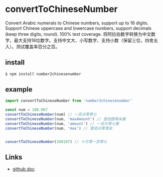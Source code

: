 # convertToChineseNumber  
Convert Arabic numerals to Chinese numbers, support up to 16 digits. Support Chinese uppercase and lowercase numbers, support decimals (keep three digits, round). 100% test coverage.
将阿拉伯数字转换为中文数字，最大支持16位数字。支持中文大、小写数字、支持小数（保留三位，四舍五入）。测试覆盖率百分之百。
## install
```bash
$ npm install number2chinesenumber
```

## example
```javascript
import convertToChineseNumber from 'number2chinesenumber'

const num = 100.007
convertToChineseNumber(num) // 一百点零零七
convertToChineseNumber(num, 'maxAmount') // 壹佰圆零柒厘
convertToChineseNumber(num, 'amount') // 一百元零七厘
convertToChineseNumber(num, 'max') // 壹佰点零零柒


convertToChineseNumber(100107) // 十万零一百零七
```

## Links
- [github doc](https://github.com/wansongtao/chinese-number)